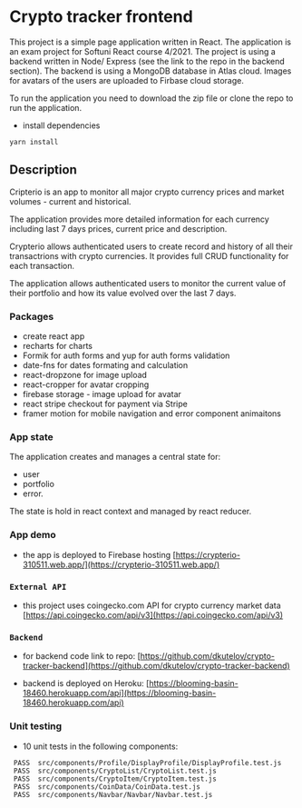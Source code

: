 # Crypto tracker frontend

This project is a simple page application written in React. The application is an exam project for Softuni React course 4/2021. The project is using a backend written in Node/ Express (see the link to the repo in the backend section). The backend is using a MongoDB database in Atlas cloud. Images for avatars of the users are uploaded to Firbase cloud storage.

To run the application you need to download the zip file or clone the repo to run the application.

- install dependencies

```
yarn install
```

## Description

Cripterio is an app to monitor all major crypto currency prices and market volumes - current and historical.

The application provides more detailed information for each currency including last 7 days prices, current price and description.

Crypterio allows authenticated users to create record and history of all their transactrions with crypto currencies. It provides full CRUD functionality for each transaction.

The application allows authenticated users to monitor the current value of their portfolio and how its value evolved over the last 7 days.

### Packages

- create react app
- recharts for charts
- Formik for auth forms and yup for auth forms validation
- date-fns for dates formating and calculation
- react-dropzone for image upload
- react-cropper for avatar cropping
- firebase storage - image upload for avatar
- react stripe checkout for payment via Stripe
- framer motion for mobile navigation and error component animaitons

### App state

The application creates and manages a central state for:

- user
- portfolio
- error.

The state is hold in react context and managed by react reducer.

### App demo

- the app is deployed to Firebase hosting
  [https://crypterio-310511.web.app/](https://crypterio-310511.web.app/)

### `External API`

- this project uses coingecko.com API for crypto currency market data
  [https://api.coingecko.com/api/v3](https://api.coingecko.com/api/v3)

### `Backend`

- for backend code link to repo:
  [https://github.com/dkutelov/crypto-tracker-backend](https://github.com/dkutelov/crypto-tracker-backend)

- backend is deployed on Heroku:
  [https://blooming-basin-18460.herokuapp.com/api](https://blooming-basin-18460.herokuapp.com/api)

### Unit testing

- 10 unit tests in the following components:

```
 PASS  src/components/Profile/DisplayProfile/DisplayProfile.test.js
 PASS  src/components/CryptoList/CryptoList.test.js
 PASS  src/components/CryptoItem/CryptoItem.test.js
 PASS  src/components/CoinData/CoinData.test.js
 PASS  src/components/Navbar/Navbar/Navbar.test.js
```
